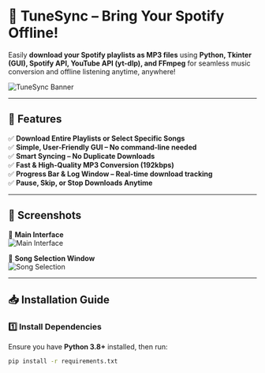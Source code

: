 # 🎵 TuneSync – Bring Your Spotify Offline!
Easily **download your Spotify playlists as MP3 files** using **Python, Tkinter (GUI), Spotify API, YouTube API (yt-dlp), and FFmpeg** for seamless music conversion and offline listening anytime, anywhere!  

![TuneSync Banner](https://via.placeholder.com/800x300?text=TuneSync+-+Bring+Your+Spotify+Offline!)  

---

## 📌 **Features**
✅ **Download Entire Playlists or Select Specific Songs**  
✅ **Simple, User-Friendly GUI – No command-line needed**  
✅ **Smart Syncing – No Duplicate Downloads**  
✅ **Fast & High-Quality MP3 Conversion (192kbps)**  
✅ **Progress Bar & Log Window – Real-time download tracking**  
✅ **Pause, Skip, or Stop Downloads Anytime**  

---

## 📸 **Screenshots**
🚀 **Main Interface**  
![Main Interface](https://via.placeholder.com/600x300?text=Main+Interface)  

🎵 **Song Selection Window**  
![Song Selection](https://via.placeholder.com/600x300?text=Select+Songs+to+Download)  

---

## 📥 **Installation Guide**
### **1️⃣ Install Dependencies**
Ensure you have **Python 3.8+** installed, then run:
```bash
pip install -r requirements.txt


